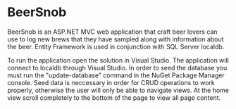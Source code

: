 # BeerSnob
BeerSnob is an ASP.NET MVC web application that craft beer lovers can use to log new brews that they have sampled
along with information about the beer.
Entity Framework is used in conjunction with SQL Server localdb.

To run the application open the solution in Visual Studio.  The application will connect to localdb through Visual Studio.  In order to seed the database you must run the "update-database" command in the NuGet Package Manager console.  Seed data is neccessary in order for CRUD operations to work properly, otherwise the user will only be able to navigate views. At the home view scroll completely to the bottom of the page to view all page content.
